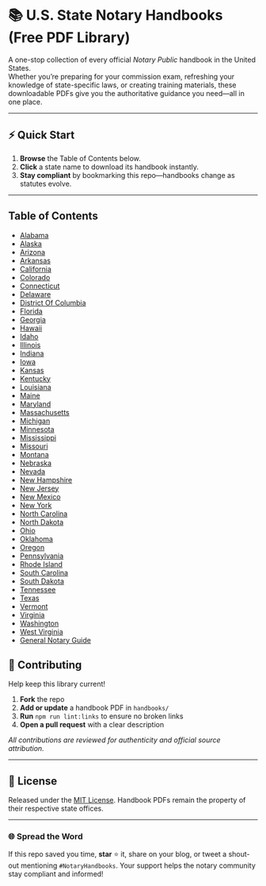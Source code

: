 # 📚 U.S. State Notary Handbooks (Free PDF Library)
A one-stop collection of every official *Notary Public* handbook in the United States.  
Whether you’re preparing for your commission exam, refreshing your knowledge of state-specific laws, or creating training materials, these downloadable PDFs give you the authoritative guidance you need—all in one place.

---

## ⚡ Quick Start
1. **Browse** the Table of Contents below.  
2. **Click** a state name to download its handbook instantly.  
3. **Stay compliant** by bookmarking this repo—handbooks change as statutes evolve.

---

## Table of Contents

- [Alabama](handbooks/alabama-handbook.pdf)
- [Alaska](handbooks/alaska-handbook.pdf)
- [Arizona](handbooks/arizona-handbook.pdf)
- [Arkansas](handbooks/arkansas-handbook.pdf)
- [California](handbooks/california-handbook.pdf)
- [Colorado](handbooks/colorado-handbook.pdf)
- [Connecticut](handbooks/connecticut-handbook.pdf)
- [Delaware](handbooks/delaware-handbook.pdf)
- [District Of Columbia](handbooks/district-of-columbia-handbook.pdf)
- [Florida](handbooks/florida-handbook.pdf)
- [Georgia](handbooks/georgia-handbook.pdf)
- [Hawaii](handbooks/hawaii-handbook.pdf)
- [Idaho](handbooks/idaho-handbook.pdf)
- [Illinois](handbooks/illinois-handbook.pdf)
- [Indiana](handbooks/indiana-handbook.pdf)
- [Iowa](handbooks/iowa-handbook.pdf)
- [Kansas](handbooks/kansas-handbook.pdf)
- [Kentucky](handbooks/kentucky-handbook.pdf)
- [Louisiana](handbooks/louisiana-handbook.pdf)
- [Maine](handbooks/maine-handbook.pdf)
- [Maryland](handbooks/maryland-handbook.pdf)
- [Massachusetts](handbooks/massachusetts-handbook.pdf)
- [Michigan](handbooks/michigan-handbook.pdf)
- [Minnesota](handbooks/minnesota-handbook.pdf)
- [Mississippi](handbooks/mississippi-handbook.pdf)
- [Missouri](handbooks/missouri-handbook.pdf)
- [Montana](handbooks/montana-handbook.pdf)
- [Nebraska](handbooks/nebraska-handbook.pdf)
- [Nevada](handbooks/nevada-handbook.pdf)
- [New Hampshire](handbooks/new-hampshire-handbook.pdf)
- [New Jersey](handbooks/new-jersey-handbook.pdf)
- [New Mexico](handbooks/new-mexico-handbook.pdf)
- [New York](handbooks/new-york-handbook.pdf)
- [North Carolina](handbooks/north-carolina-handbook.pdf)
- [North Dakota](handbooks/north-dakota-handbook.pdf)
- [Ohio](handbooks/ohio-handbook.pdf)
- [Oklahoma](handbooks/oklahoma-handbook.pdf)
- [Oregon](handbooks/oregon-handbook.pdf)
- [Pennsylvania](handbooks/pennsylvania-handbook.pdf)
- [Rhode Island](handbooks/rhode-island-handbook.pdf)
- [South Carolina](handbooks/south-carolina-handbook.pdf)
- [South Dakota](handbooks/south-dakota-handbook.pdf)
- [Tennessee](handbooks/tennessee-handbook.pdf)
- [Texas](handbooks/texas-handbook.pdf)
- [Vermont](handbooks/vermont-handbook.pdf)
- [Virginia](handbooks/virginia-handbook.pdf)
- [Washington](handbooks/washington-handbook.pdf)
- [West Virginia](handbooks/west-virginia-handbook.pdf)
- [General Notary Guide](handbooks/general-handbook.pdf)

## 🤝 Contributing
Help keep this library current!

1. **Fork** the repo  
2. **Add or update** a handbook PDF in `handbooks/`  
3. **Run** `npm run lint:links` to ensure no broken links  
4. **Open a pull request** with a clear description

*All contributions are reviewed for authenticity and official source attribution.*

---

## 📄 License
Released under the [MIT License](LICENSE). Handbook PDFs remain the property of their respective state offices.

---

### 🌐  Spread the Word
If this repo saved you time, **star** ⭐ it, share on your blog, or tweet a shout-out mentioning `#NotaryHandbooks`. Your support helps the notary community stay compliant and informed!
